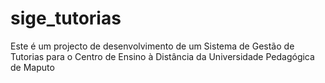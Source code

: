 # sige_tutorias
Este é um projecto de desenvolvimento de um Sistema de Gestão de Tutorias para o Centro de Ensino à Distância da Universidade Pedagógica de Maputo 
